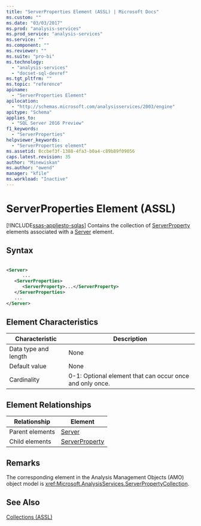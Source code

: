 ```yaml
---
title: "ServerProperties Element (ASSL) | Microsoft Docs"
ms.custom: ""
ms.date: "03/03/2017"
ms.prod: "analysis-services"
ms.prod_service: "analysis-services"
ms.service: ""
ms.component: ""
ms.reviewer: ""
ms.suite: "pro-bi"
ms.technology: 
  - "analysis-services"
  - "docset-sql-devref"
ms.tgt_pltfrm: ""
ms.topic: "reference"
apiname: 
  - "ServerProperties Element"
apilocation: 
  - "http://schemas.microsoft.com/analysisservices/2003/engine"
apitype: "Schema"
applies_to: 
  - "SQL Server 2016 Preview"
f1_keywords: 
  - "ServerProperties"
helpviewer_keywords: 
  - "ServerProperties element"
ms.assetid: 8ccbef3f-1388-4fa3-b0a4-c89b89f09056
caps.latest.revision: 35
author: "Minewiskan"
ms.author: "owend"
manager: "kfile"
ms.workload: "Inactive"
---
```

# ServerProperties Element (ASSL)
[!INCLUDE[ssas-appliesto-sqlas](../../../includes/ssas-appliesto-sqlas.md)]
  Contains the collection of [ServerProperty](../../../analysis-services/scripting/objects/serverproperty-element-assl.md) elements associated with a [Server](../../../analysis-services/scripting/objects/server-element-assl.md) element.  
  
## Syntax  
  
```xml  
  
<Server>  
      ...  
   <ServerProperties>  
      <ServerProperty>...</ServerProperty>  
   </ServerProperties>  
   ...  
</Server>  
```  
  
## Element Characteristics  
  
|Characteristic|Description|  
|--------------------|-----------------|  
|Data type and length|None|  
|Default value|None|  
|Cardinality|0-1: Optional element that can occur once and only once.|  
  
## Element Relationships  
  
|Relationship|Element|  
|------------------|-------------|  
|Parent elements|[Server](../../../analysis-services/scripting/objects/server-element-assl.md)|  
|Child elements|[ServerProperty](../../../analysis-services/scripting/objects/serverproperty-element-assl.md)|  
  
## Remarks  
 The corresponding element in the Analysis Management Objects (AMO) object model is <xref:Microsoft.AnalysisServices.ServerPropertyCollection>.  
  
## See Also  
 [Collections &#40;ASSL&#41;](../../../analysis-services/scripting/collections/collections-assl.md)  
  
  
